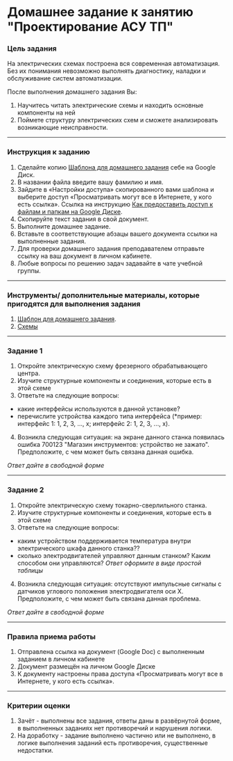 # Домашнее задание к занятию "Проектирование АСУ ТП"

### Цель задания

На электрических схемах построена вся современная автоматизация. Без их понимания невозможно выполнять диагностику, наладки и обслуживание систем автоматизации.

После выполнения домашнего задания Вы:

1. Научитесь читать электрические схемы и находить основные компоненты на ней
2. Поймете структуру электрических схем и сможете анализировать возникающие неисправности.

------

### Инструкция к заданию

1. Сделайте копию [Шаблона для домашнего задания](https://docs.google.com/document/d/1um0fblG2TFLgNgH6-hOVpku3dFJYFlY9rUcIhfETAvQ/edit?usp=sharing) себе на Google Диск.
2. В названии файла введите вашу фамилию и имя.
3. Зайдите в «Настройки доступа» скопированного вами шаблона и выберите доступ «Просматривать могут все в Интернете, у кого есть ссылка». Ссылка на инструкцию [Как предоставить доступ к файлам и папкам на Google Диске](https://support.google.com/docs/answer/2494822?hl=ru&co=GENIE.Platform%3DDesktop).
4. Скопируйте текст задания в свой документ.
5. Выполните домашнее задание.
6. Вставьте в соответствующие абзацы вашего документа ссылки на выполненные задания.
7. Для проверки домашнего задания преподавателем отправьте ссылку на ваш документ в личном кабинете.
8. Любые вопросы по решению задач задавайте в чате учебной группы.

------

### Инструменты/ дополнительные материалы, которые пригодятся для выполнения задания

1. [Шаблон для домашнего задания](https://docs.google.com/document/d/1um0fblG2TFLgNgH6-hOVpku3dFJYFlY9rUcIhfETAvQ/edit?usp=sharingg).
2. [Схемы](https://drive.google.com/drive/folders/1u3-6cQJTU91aDNVihlB8or7YDE97f43i?usp=sharing)

------

### Задание 1

1. Откройте электрическую схему фрезерного обрабатывающего центра.
2. Изучите структурные компоненты и соединения, которые есть в этой схеме
3. Ответьте на следующие вопросы:
- какие интерфейсы используются в данной установке? 
- перечислите устройства каждого типа интерфейса (*пример: интерфейс 1: 1, 2, 3, ..., х; интерфейс 2: 1, 2, 3, ..., х).
4. Возникла следующая ситуация: на экране данного станка появилась ошибка 700123 "Магазин инструментов: устройство не зажато". Предположите, с чем может быть связана данная ошибка.

*Ответ дайте в свободной форме*

------

### Задание 2

1. Откройте электрическую схему токарно-сверлильного станка.
2. Изучите структурные компоненты и соединения, которые есть в этой схеме
3. Ответьте на следующие вопросы:
- каким устройством поддерживается температура внутри электрического шкафа данного станка?? 
- сколько электродвигателей управляют данным станком? Каким способом они управляются? *Ответ оформите в виде простой таблицы*
4. Возникла следующая ситуация: отсутствуют импульсные сигналы с датчиков углового положения электродвигателя оси Х. Предположите, с чем может быть связана данная проблема.

*Ответ дайте в свободной форме*

------

### Правила приема работы


1. Отправлена ссылка на документ (Google Doc) с выполненным заданием в личном кабинете
2. Документ размещён на личном Google Диске
3. К документу настроены права доступа «Просматривать могут все в Интернете, у кого есть ссылка».

------

### Критерии оценки

1. Зачёт - выполнены все задания, ответы даны в развёрнутой форме, в выполненных заданиях нет противоречий и нарушения логики.
2. На доработку - задание выполнено частично или не выполнено, в логике выполнения заданий есть противоречия, существенные недостатки.

